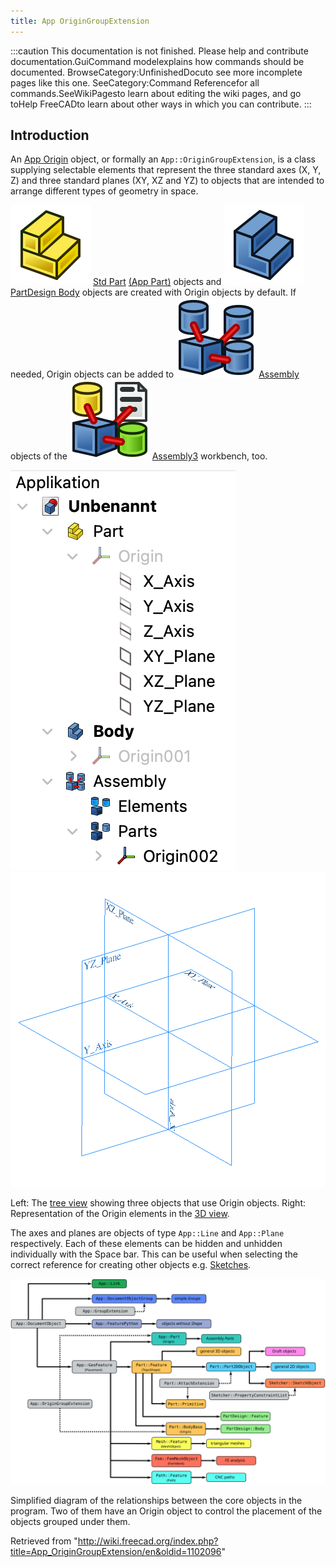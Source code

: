```yaml
---
title: App OriginGroupExtension
---
```


:::caution
This documentation is not finished. Please help and contribute documentation.GuiCommand modelexplains how commands should be documented. BrowseCategory:UnfinishedDocuto see more incomplete pages like this one. SeeCategory:Command Referencefor all commands.SeeWikiPagesto learn about editing the wiki pages, and go toHelp FreeCADto learn about other ways in which you can contribute.
:::

## Introduction

An [App Origin](/App_OriginGroupExtension "App OriginGroupExtension") object, or formally an `App::OriginGroupExtension`, is a class supplying selectable elements that represent the three standard axes (X, Y, Z) and three standard planes (XY, XZ and YZ) to objects that are intended to arrange different types of geometry in space.

![](/src/assets/images/Std_Part.svg) [Std Part](/Std_Part "Std Part") [(App Part)](/App_Part "App Part") objects and
![](/src/assets/images/PartDesign_Body.svg) [PartDesign Body](/PartDesign_Body "PartDesign Body") objects are created with Origin objects by default. If needed, Origin objects can be added to ![](/src/assets/images/Assembly_Assembly_Tree.svg) [Assembly](/Assembly3_CreateAssembly "Assembly3 CreateAssembly") objects of the ![](/src/assets/images/Assembly3_workbench_icon.svg) [Assembly3](/Assembly3_Workbench "Assembly3 Workbench") workbench, too.

![Tree view](/src/assets/images/App_OriginGroupExtension_example.png) ![3D view](/src/assets/images/App_OriginGroupExtension-02.png)

Left: The [tree view](/Tree_view "Tree view") showing three objects that use Origin objects. Right: Representation of the Origin elements in the [3D view](/3D_view "3D view").

The axes and planes are objects of type `App::Line` and `App::Plane` respectively. Each of these elements can be hidden and unhidden individually with the Space bar. This can be useful when selecting the correct reference for creating other objects e.g. [Sketches](/Sketch "Sketch").

![](/src/assets/images/FreeCAD_core_objects.svg)

Simplified diagram of the relationships between the core objects in the program. Two of them have an Origin object to control the placement of the objects grouped under them.

Retrieved from "<http://wiki.freecad.org/index.php?title=App_OriginGroupExtension/en&oldid=1102096>"
